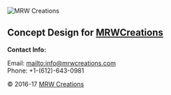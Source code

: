 ![MRW Creations](https://mrwcreations.org/wp-content/uploads/2017/03/NewLogo-300x120.jpg)

## Concept Design for [MRWCreations](https://mrwcreations.org)

**Contact Info:**

Email: [mailto:info@mrwcreations.com](info@mrwcreations.com)  
Phone: +1-(612)-643-0981  

&copy; 2016-17 [MRW Creations](https://www.mrwcreations.org)

